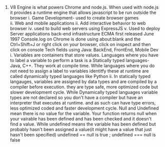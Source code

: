 1. V8 Engine is what powers Chrome and node.js. When used with node.js it provides a runtime engine that allows javascript to be run outside the browser
i.  Game Development- used to create browser games                                                                        
ii. Web and mobile applications 
ii. Add interactive behavior to web browser 
iv. used to build web servers using ExpressJS
v. Used to deploy Server applications back-end infrastructure 
ECMA first released June 1997
Console.log on Chrome is done using about:blank and the Ctrl+Shift+J or right click on your browser, click on inspect and then click on console
Tech fields using Java: BackEnd, FrontEnd, Mobile Dev
i. Variables are containers that store values. Languages where you have to label a variable to perform a task is a Statically typed languages- Java, C++. They work at compile time.  While languages where you do not need to assign a label to variables identitfy these at runtime are called dynamically typed languages like Python
ii. In statically typed langauges, variables are assigned by data types and are compiled by a compiler before execution. they are type safe, more optimized code but slower development cycle. While Dynamically typed languages variable types are not declared so you don't have a compiler but have an interpreter that executes at runtime. and as such can have type errors, less optimized coded and faster development cycle. 
Null and Undefined mean there is no value for the variable. Your function returns null when your vairable has been defined and has been checked and it doesn't find a value. While undefined means the variable has been defined but probably hasn't been assigned a value(it might have a value that just hasn't been specified) undefined == null is true ; undefined === null is false  
